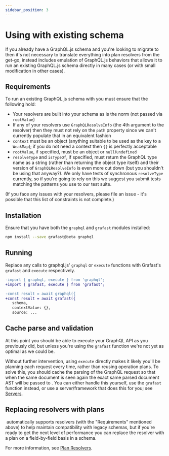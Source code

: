 ```yaml
---
sidebar_position: 3
---
```


# Using with existing schema

If you already have a GraphQL.js schema and you're looking to migrate to
<Grafast /> then it's not necessary to translate everything into <Grafast />
plan resolvers from the get-go, instead <grafast/> includes emulation of
GraphQL.js behaviors that allows it to run an existing GraphQL.js schema
directly in many cases (or with small modification in other cases).

## Requirements

To run an existing GraphQL.js schema with <Grafast /> you must ensure that the
following hold:

- Your resolvers are built into your schema as is the norm (not passed via
  `rootValue`)
- If any of your resolvers use `GraphQLResolveInfo` (the 4th argument to the
  resolver) then they must not rely on the `path` property since we can't
  currently populate that in an equivalent fashion
- `context` must be an object (anything suitable to be used as the key to a
  `WeakMap`); if you do not need a context then `{}` is perfectly acceptable
- `rootValue`, if specified, must be an object or `null`/`undefined`
- `resolveType` and `isTypeOf`, if specified, must return the
  GraphQL type name as a string (rather than returning the object type itself)
  and their version of `GraphQLResolveInfo` is even more cut down (but you
  shouldn't be using that anyway?). We only have tests of synchronous
  `resolveType` currently, so if you're going to rely on this we suggest you submit
  tests matching the patterns you use to our test suite.

(If you face any issues with your resolvers, please file an issue - it's
possible that this list of constraints is not complete.)

## Installation

Ensure that you have both the `graphql` and `grafast` modules installed:

```bash npm2yarn
npm install --save grafast@beta graphql
```

## Running

Replace any calls to graphql.js' `graphql` or `execute` functions with Grafast's
`grafast` and `execute` respectively.

```diff
-import { graphql, execute } from 'graphql';
+import { grafast, execute } from 'grafast';

-const result = await graphql({
+const result = await grafast({
   schema,
   contextValue: {},
   source: ...
```

## Cache parse and validation

At this point you should be able to execute your GraphQL API as you previously
did, but unless you're using the `grafast` function we're not yet as optimal as
we could be.

Without further intervention, using `execute` directly makes it likely you'll
be planning each request every time, rather than reusing operation plans. To
solve this, you should cache the parsing of the GraphQL request so that when
the same document is seen again the exact same parsed document AST will be
passed to <Grafast />. You can either handle this yourself, use the `grafast`
function instead, or use a server/framework that does this for you; see
[Servers][].

## Replacing resolvers with plans

&ZeroWidthSpace;<Grafast /> automatically supports resolvers (with the
"Requirements" mentioned above) to help maintain compatibility with legacy
schemas, but if you're ready to get the next level of performance you can
replace the resolver with a plan on a field-by-field basis in a schema.

For more information, see [Plan Resolvers](../plan-resolvers).

[servers]: ../servers
